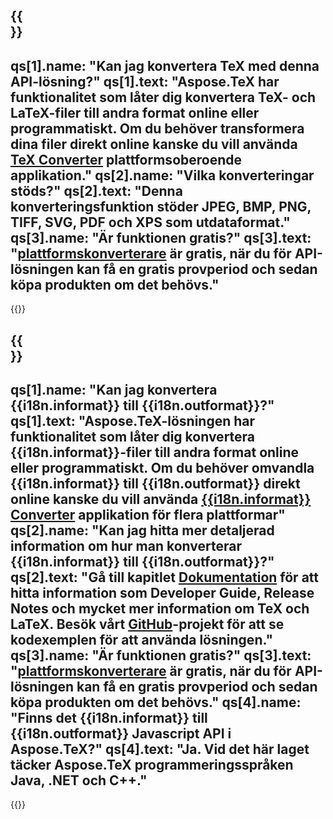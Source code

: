 ﻿---
meta: true
translation: true
deploy: false
---

{{<section faq>}}
---
qs[1].name: "Kan jag konvertera TeX med denna API-lösning?"
qs[1].text: "Aspose.TeX har funktionalitet som låter dig konvertera TeX- och LaTeX-filer till andra format online eller programmatiskt. Om du behöver transformera dina filer direkt online kanske du vill använda [TeX Converter](https://products.aspose.app/tex/conversion/) plattformsoberoende applikation."
qs[2].name: "Vilka konverteringar stöds?"
qs[2].text: "Denna konverteringsfunktion stöder JPEG, BMP, PNG, TIFF, SVG, PDF och XPS som utdataformat."
qs[3].name: "Är funktionen gratis?"
qs[3].text: "[plattformskonverterare](https://products.aspose.app/tex/conversion) är gratis, när du för API-lösningen kan få en gratis provperiod och sedan köpa produkten om det behövs."
---

{{<import path="/meta/schemas.md" section="faq">}} 

{{<section faqchild>}}
---
qs[1].name: "Kan jag konvertera {{i18n.informat}} till {{i18n.outformat}}?"
qs[1].text: "Aspose.TeX-lösningen har funktionalitet som låter dig konvertera {{i18n.informat}}-filer till andra format online eller programmatiskt. Om du behöver omvandla {{i18n.informat}} till {{i18n.outformat}} direkt online kanske du vill använda [{{i18n.informat}} Converter](https://products.aspose.app/tex/konvertering/{{i18n.informatlägre}}) applikation för flera plattformar"
qs[2].name: "Kan jag hitta mer detaljerad information om hur man konverterar {{i18n.informat}} till {{i18n.outformat}}?"
qs[2].text: "Gå till kapitlet [Dokumentation](https://docs.aspose.com/tex/) för att hitta information som Developer Guide, Release Notes och mycket mer information om TeX och LaTeX. Besök vårt [GitHub](https://github.com/aspose-tex)-projekt för att se kodexemplen för att använda lösningen."
qs[3].name: "Är funktionen gratis?"
qs[3].text: "[plattformskonverterare](https://products.aspose.app/tex/conversion) är gratis, när du för API-lösningen kan få en gratis provperiod och sedan köpa produkten om det behövs."
qs[4].name: "Finns det {{i18n.informat}} till {{i18n.outformat}} Javascript API i Aspose.TeX?"
qs[4].text: "Ja. Vid det här laget täcker Aspose.TeX programmeringsspråken Java, .NET och C++."
---

{{<import path="/meta/schemas.md" section="faq">}} 